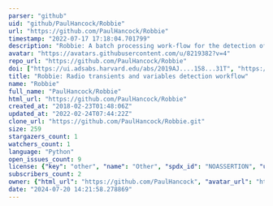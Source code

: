```yaml
---
parser: "github"
uid: "github/PaulHancock/Robbie"
url: "https://github.com/PaulHancock/Robbie"
timestamp: "2022-07-17 17:18:04.701799"
description: "Robbie: A batch processing work-flow for the detection of radio transients and variables"
avatar: "https://avatars.githubusercontent.com/u/8219382?v=4"
repo_url: "https://github.com/PaulHancock/Robbie"
doi: ["https://ui.adsabs.harvard.edu/abs/2019AJ....158...31T", "https://ui.adsabs.harvard.edu/abs/2019A%26C....27...23H", "https://ui.adsabs.harvard.edu/abs/2018ascl.soft08011H/abstract"]
title: "Robbie: Radio transients and variables detection workflow"
name: "Robbie"
full_name: "PaulHancock/Robbie"
html_url: "https://github.com/PaulHancock/Robbie"
created_at: "2018-02-23T01:48:06Z"
updated_at: "2022-02-24T07:44:22Z"
clone_url: "https://github.com/PaulHancock/Robbie.git"
size: 259
stargazers_count: 1
watchers_count: 1
language: "Python"
open_issues_count: 9
license: {"key": "other", "name": "Other", "spdx_id": "NOASSERTION", "url": null, "node_id": "MDc6TGljZW5zZTA="}
subscribers_count: 2
owner: {"html_url": "https://github.com/PaulHancock", "avatar_url": "https://avatars.githubusercontent.com/u/8219382?v=4", "login": "PaulHancock", "type": "User"}
date: "2024-07-20 14:21:58.278869"
---
```

